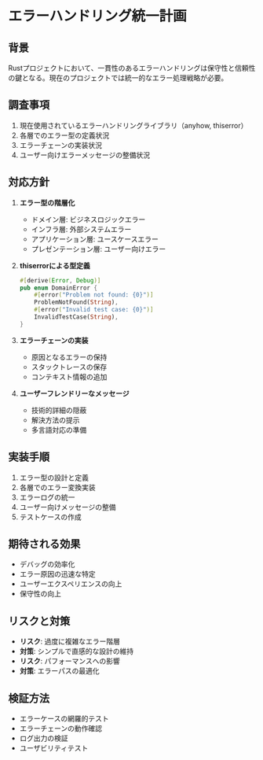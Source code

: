 # エラーハンドリング統一計画

## 背景
Rustプロジェクトにおいて、一貫性のあるエラーハンドリングは保守性と信頼性の鍵となる。現在のプロジェクトでは統一的なエラー処理戦略が必要。

## 調査事項
1. 現在使用されているエラーハンドリングライブラリ（anyhow, thiserror）
2. 各層でのエラー型の定義状況
3. エラーチェーンの実装状況
4. ユーザー向けエラーメッセージの整備状況

## 対応方針
1. **エラー型の階層化**
   - ドメイン層: ビジネスロジックエラー
   - インフラ層: 外部システムエラー
   - アプリケーション層: ユースケースエラー
   - プレゼンテーション層: ユーザー向けエラー

2. **thiserrorによる型定義**
   ```rust
   #[derive(Error, Debug)]
   pub enum DomainError {
       #[error("Problem not found: {0}")]
       ProblemNotFound(String),
       #[error("Invalid test case: {0}")]
       InvalidTestCase(String),
   }
   ```

3. **エラーチェーンの実装**
   - 原因となるエラーの保持
   - スタックトレースの保存
   - コンテキスト情報の追加

4. **ユーザーフレンドリーなメッセージ**
   - 技術的詳細の隠蔽
   - 解決方法の提示
   - 多言語対応の準備

## 実装手順
1. エラー型の設計と定義
2. 各層でのエラー変換実装
3. エラーログの統一
4. ユーザー向けメッセージの整備
5. テストケースの作成

## 期待される効果
- デバッグの効率化
- エラー原因の迅速な特定
- ユーザーエクスペリエンスの向上
- 保守性の向上

## リスクと対策
- **リスク**: 過度に複雑なエラー階層
- **対策**: シンプルで直感的な設計の維持
- **リスク**: パフォーマンスへの影響
- **対策**: エラーパスの最適化

## 検証方法
- エラーケースの網羅的テスト
- エラーチェーンの動作確認
- ログ出力の検証
- ユーザビリティテスト